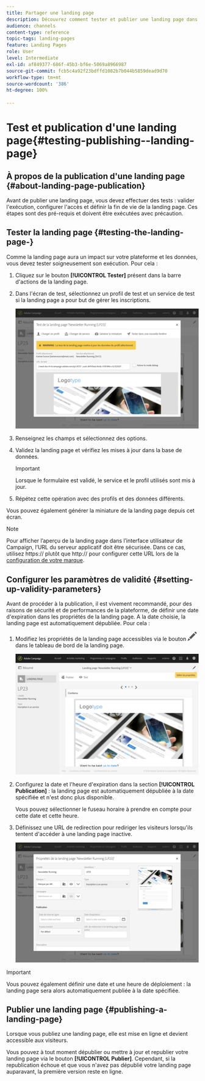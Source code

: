 ```yaml
---
title: Partager une landing page
description: Découvrez comment tester et publier une landing page dans Adobe Campaign.
audience: channels
content-type: reference
topic-tags: landing-pages
feature: Landing Pages
role: User
level: Intermediate
exl-id: af849377-686f-45b3-bf6e-5069a8966987
source-git-commit: fcb5c4a92f23bdffd1082b7b044b5859dead9d70
workflow-type: tm+mt
source-wordcount: '386'
ht-degree: 100%

---
```


# Test et publication d&#39;une landing page{#testing-publishing--landing-page}

## À propos de la publication d&#39;une landing page {#about-landing-page-publication}

Avant de publier une landing page, vous devez effectuer des tests : valider l&#39;exécution, configurer l&#39;accès et définir la fin de vie de la landing page. Ces étapes sont des pré-requis et doivent être exécutées avec précaution.

## Tester la landing page        {#testing-the-landing-page-}

Comme la landing page aura un impact sur votre plateforme et les données, vous devez tester soigneusement son exécution. Pour cela :

1. Cliquez sur le bouton **[!UICONTROL Tester]** présent dans la barre d&#39;actions de la landing page.
1. Dans l&#39;écran de test, sélectionnez un profil de test et un service de test si la landing page a pour but de gérer les inscriptions.

   ![](assets/lp_test_2.png)

1. Renseignez les champs et sélectionnez des options.
1. Validez la landing page et vérifiez les mises à jour dans la base de données.

   >[!IMPORTANT]
   >
   >Lorsque le formulaire est validé, le service et le profil utilisés sont mis à jour.

1. Répétez cette opération avec des profils et des données différents.

Vous pouvez également générer la miniature de la landing page depuis cet écran.

>[!NOTE]
>
>Pour afficher l’aperçu de la landing page dans l’interface utilisateur de Campaign, l’URL du serveur applicatif doit être sécurisée. Dans ce cas, utilisez https:// plutôt que http:// pour configurer cette URL lors de la [configuration de votre marque](../../administration/using/branding.md#configuring-and-using-brands).

## Configurer les paramètres de validité        {#setting-up-validity-parameters}

Avant de procéder à la publication, il est vivement recommandé, pour des raisons de sécurité et de performances de la plateforme, de définir une date d&#39;expiration dans les propriétés de la landing page. A la date choisie, la landing page est automatiquement dépubliée. Pour cela :

1. Modifiez les propriétés de la landing page accessibles via le bouton ![](assets/edit_darkgrey-24px.png) dans le tableau de bord de la landing page.

   ![](assets/lp_edit_properties_button.png)

1. Configurez la date et l&#39;heure d&#39;expiration dans la section **[!UICONTROL Publication]** : la landing page est automatiquement dépubliée à la date spécifiée et n&#39;est donc plus disponible.

   Vous pouvez sélectionner le fuseau horaire à prendre en compte pour cette date et cette heure.

1. Définissez une URL de redirection pour rediriger les visiteurs lorsqu&#39;ils tentent d&#39;accéder à une landing page inactive.

   ![](assets/lp_settings_general.png)

>[!IMPORTANT]
>
>Vous pouvez également définir une date et une heure de déploiement : la landing page sera alors automatiquement publiée à la date spécifiée.

## Publier une landing page        {#publishing-a-landing-page}

Lorsque vous publiez une landing page, elle est mise en ligne et devient accessible aux visiteurs.

Vous pouvez à tout moment dépublier ou mettre à jour et republier votre landing page via le bouton **[!UICONTROL Publier]**. Cependant, si la republication échoue et que vous n&#39;avez pas dépublié votre landing page auparavant, la première version reste en ligne.
